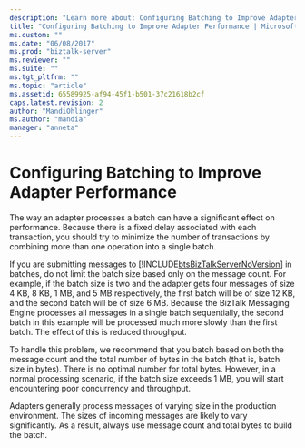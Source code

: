```yaml
---
description: "Learn more about: Configuring Batching to Improve Adapter Performance"
title: "Configuring Batching to Improve Adapter Performance | Microsoft Docs"
ms.custom: ""
ms.date: "06/08/2017"
ms.prod: "biztalk-server"
ms.reviewer: ""
ms.suite: ""
ms.tgt_pltfrm: ""
ms.topic: "article"
ms.assetid: 65589925-af94-45f1-b501-37c21618b2cf
caps.latest.revision: 2
author: "MandiOhlinger"
ms.author: "mandia"
manager: "anneta"
---
```

# Configuring Batching to Improve Adapter Performance
The way an adapter processes a batch can have a significant effect on performance. Because there is a fixed delay associated with each transaction, you should try to minimize the number of transactions by combining more than one operation into a single batch.  
  
 If you are submitting messages to [!INCLUDE[btsBizTalkServerNoVersion](../includes/btsbiztalkservernoversion-md.md)] in batches, do not limit the batch size based only on the message count. For example, if the batch size is two and the adapter gets four messages of size 4 KB, 8 KB, 1 MB, and 5 MB respectively, the first batch will be of size 12 KB, and the second batch will be of size 6 MB. Because the BizTalk Messaging Engine processes all messages in a single batch sequentially, the second batch in this example will be processed much more slowly than the first batch. The effect of this is reduced throughput.  
  
 To handle this problem, we recommend that you batch based on both the message count and the total number of bytes in the batch (that is, batch size in bytes). There is no optimal number for total bytes. However, in a normal processing scenario, if the batch size exceeds 1 MB, you will start encountering poor concurrency and throughput.  
  
 Adapters generally process messages of varying size in the production environment. The sizes of incoming messages are likely to vary significantly. As a result, always use message count and total bytes to build the batch.

